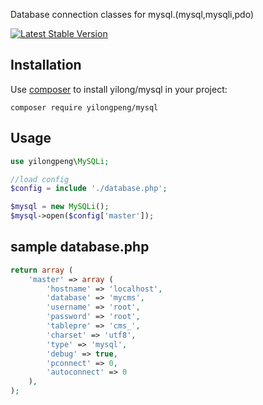  Database connection classes for mysql.(mysql,mysqli,pdo)

 [![Latest Stable Version](https://poser.pugx.org/yilongpeng/mysql/v/stable)](https://packagist.org/packages/yilongpeng/mysql)


## Installation

Use [composer](http://getcomposer.org) to install yilong/mysql in your project:
```
composer require yilongpeng/mysql
```


## Usage
```php
use yilongpeng\MySQLi;

//load config
$config = include './database.php';

$mysql = new MySQLi();
$mysql->open($config['master']);
```



## sample database.php 
```php
return array (
	'master' => array (
		'hostname' => 'localhost',
		'database' => 'mycms',
		'username' => 'root',
		'password' => 'root',
		'tablepre' => 'cms_',
		'charset' => 'utf8',
		'type' => 'mysql',
		'debug' => true,
		'pconnect' => 0,
		'autoconnect' => 0
	),
);

```
